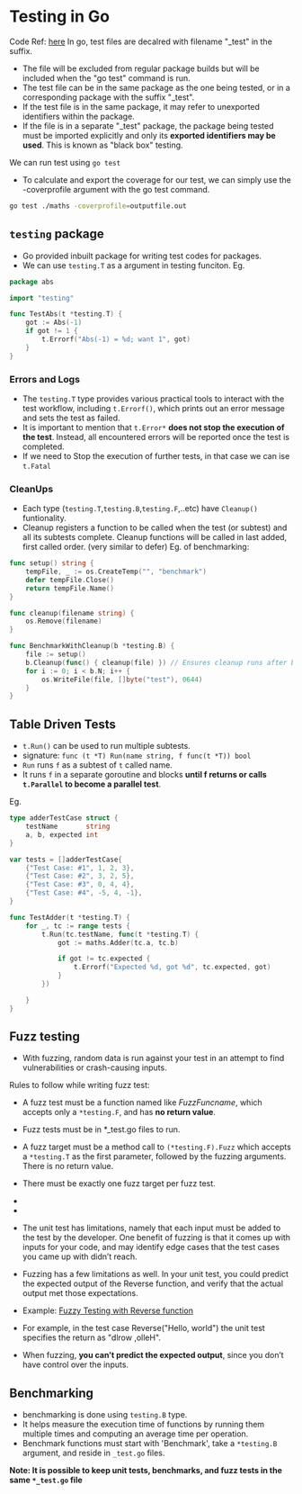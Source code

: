 # Testing in Go
Code Ref: [here](../Practice/go-testing)
In go, test files are decalred with filename "_test" in the suffix.
- The file will be excluded from regular package builds but will be included when the "go test" command is run.
- The test file can be in the same package as the one being tested, or in a corresponding package with the suffix "_test".
- If the test file is in the same package, it may refer to unexported identifiers within the package.
- If the file is in a separate "_test" package, the package being tested must be imported explicitly and only its **exported identifiers may be used**. This is known as "black box" testing.

We can run test using `go test`

- To calculate and export the coverage for our test, we can simply use the -coverprofile argument with the go test command.
```bash
go test ./maths -coverprofile=outputfile.out
```

## `testing` package
- Go provided inbuilt package for writing test codes for packages.
- We can use `testing.T` as a argument in testing funciton. Eg.
```go
package abs

import "testing"

func TestAbs(t *testing.T) {
    got := Abs(-1)
    if got != 1 {
        t.Errorf("Abs(-1) = %d; want 1", got)
    }
}
```

### Errors and Logs
- The `testing.T` type provides various practical tools to interact with the test workflow, including `t.Errorf()`, which prints out an error message and sets the test as failed.
- It is important to mention that `t.Error*` **does not stop the execution of the test**.  Instead, all encountered errors will be reported once the test is completed.
- If we need to Stop the execution of further tests, in that case we can ise `t.Fatal`


### CleanUps
- Each type (`testing.T`,`testing.B`,`testing.F`,..etc) have `Cleanup()` funtionality.
- Cleanup registers a function to be called when the test (or subtest) and all its subtests complete. Cleanup functions will be called in last added, first called order. (very similar to defer)
Eg. of benchmarking:
```go
func setup() string {
	tempFile, _ := os.CreateTemp("", "benchmark")
	defer tempFile.Close()
	return tempFile.Name()
}

func cleanup(filename string) {
	os.Remove(filename)
}

func BenchmarkWithCleanup(b *testing.B) {
	file := setup()
	b.Cleanup(func() { cleanup(file) }) // Ensures cleanup runs after benchmark
	for i := 0; i < b.N; i++ {
		os.WriteFile(file, []byte("test"), 0644)
	}
}

```
## Table Driven Tests
- `t.Run()` can be used to run multiple subtests. 
- signature: ``func (t *T) Run(name string, f func(t *T)) bool``
- `Run` runs `f` as a subtest of `t` called name.
- It runs `f` in a separate goroutine and blocks **until f returns or calls `t.Parallel` to become a parallel test**.

Eg.
```go
type adderTestCase struct {
	testName       string
	a, b, expected int
}

var tests = []adderTestCase{
	{"Test Case: #1", 1, 2, 3},
	{"Test Case: #2", 3, 2, 5},
	{"Test Case: #3", 0, 4, 4},
	{"Test Case: #4", -5, 4, -1},
}

func TestAdder(t *testing.T) {
	for _, tc := range tests {
		t.Run(tc.testName, func(t *testing.T) {
			got := maths.Adder(tc.a, tc.b)

			if got != tc.expected {
				t.Errorf("Expected %d, got %d", tc.expected, got)
			}
		})

	}
}
```


## Fuzz testing
- With fuzzing, random data is run against your test in an attempt to find vulnerabilities or crash-causing inputs.

Rules to follow while writing fuzz test:
- A fuzz test must be a function named like _FuzzFuncname_, which accepts only a `*testing.F`, and has **no return value**.
- Fuzz tests must be in *_test.go files to run.
- A fuzz target must be a method call to `(*testing.F).Fuzz` which accepts a `*testing.T` as the first parameter, followed by the fuzzing arguments. There is no return value.
- There must be exactly one fuzz target per fuzz test.
- 
- 

- The unit test has limitations, namely that each input must be added to the test by the developer. One benefit of fuzzing is that it comes up with inputs for your code, and may identify edge cases that the test cases you came up with didn’t reach.
- Fuzzing has a few limitations as well. In your unit test, you could predict the expected output of the Reverse function, and verify that the actual output met those expectations.
- Example: [Fuzzy Testing with Reverse function](../Practice/go-testing/fuzzytesting)
- For example, in the test case Reverse("Hello, world") the unit test specifies the return as "dlrow ,olleH".
- When fuzzing, **you can’t predict the expected output**, since you don’t have control over the inputs.

## Benchmarking 
- benchmarking is done using `testing.B` type.
- It helps measure the execution time of functions by running them multiple times and computing an average time per operation.
- Benchmark functions must start with 'Benchmark', take a `*testing.B` argument, and reside in `_test.go` files.

**Note: It is possible to keep unit tests, benchmarks, and fuzz tests in the same `*_test.go` file**

